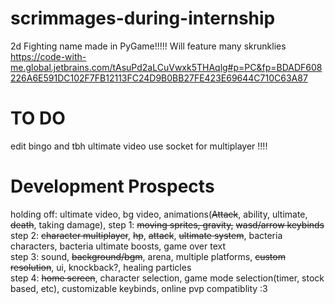 # scrimmages-during-internship
2d Fighting name made in PyGame!!!!!
Will feature many skrunklies
https://code-with-me.global.jetbrains.com/tAsuPd2aLCuVwxk5THAqlg#p=PC&fp=BDADF608226A6E591DC102F7FB12113FC24D9B0BB27FE423E69644C710C63A87
# TO DO
edit bingo and tbh ultimate video 
use socket for multiplayer !!!!  




# Development Prospects
holding off: ultimate video, bg video, animations(~~Attack~~, ability, ultimate, ~~death~~, taking damage),
step 1: ~~moving sprites, gravity,~~ ~~wasd/arrow keybinds~~  
step 2: ~~character multiplayer~~, ~~hp~~, ~~attack~~, ~~ultimate system~~, bacteria characters, bacteria ultimate boosts,  game over text  
step 3: sound, ~~background/bgm~~, arena, multiple platforms, ~~custom resolution~~, ui, knockback?, healing particles  
step 4: ~~home screen~~, character selection, game mode selection(timer, stock based, etc), customizable keybinds, online pvp compatiblity :3
